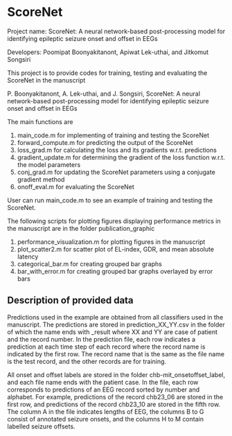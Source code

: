 # ScoreNet

Project name: ScoreNet: A neural network-based post-processing model for identifying epileptic seizure onset and offset in EEGs

Developers: Poomipat Boonyakitanont, Apiwat Lek-uthai, and Jitkomut Songsiri

This project is to provide codes for training, testing and evaluating the ScoreNet in the manuscript

P. Boonyakitanont, A. Lek-uthai, and J. Songsiri, ScoreNet: A neural network-based post-processing model for identifying epileptic seizure onset and offset in EEGs

The main functions are
1. main_code.m for implementing of training and testing the ScoreNet
2. forward_compute.m for predicting the output of the ScoreNet
3. loss_grad.m for calculating the loss and its gradients w.r.t. predictions
4. gradient_update.m for determining the gradient of the loss function w.r.t. the model parameters
5. conj_grad.m for updating the ScoreNet parameters using a conjugate gradient method
6. onoff_eval.m for evaluating the ScoreNet

User can run main_code.m to see an example of training and testing the ScoreNet.

The following scripts for plotting figures displaying performance metrics in the manuscript are in the folder publication_graphic
1. performance_visualization.m for plotting figures in the manuscript
2. plot_scatter2.m for scatter plot of EL-index, GDR, and mean absolute latency
3. categorical_bar.m for creating grouped bar graphs
4. bar_with_error.m for creating grouped bar graphs overlayed by error bars

## Description of provided data
Predictions used in the example are obtained from all classifiers used in the manuscript.
The predictions are stored in prediction_XX_YY.csv in the folder of which the name ends with _result where XX and YY are case of patient and the record number.
In the prediction file, each row indicates a prediction at each time step of each record where the record name is indicated by the first row. The record name that is the same as the file name is the test record, and the other records are for training.

All onset and offset labels are stored in the folder chb-mit_onsetoffset_label, and each file name ends with the patient case. In the file, each row corresponds to predictions of an EEG record sorted by number and alphabet. For example, predictions of the record chb23_06 are stored in the first row, and predictions of the record chb23_10 are stored in the fifth row. The column A in the file indicates lengths of EEG, the columns B to G consist of annotated seizure onsets, and the columns H to M contain labelled seizure offsets.

